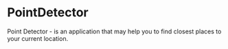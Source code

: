 # PointDetector
Point Detector - is an application that may help you to find closest places to your current location.
